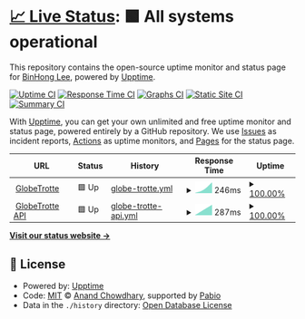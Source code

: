 # [📈 Live Status](https://binhonglee.github.io/GT-Status): <!--live status--> **🟩 All systems operational**

This repository contains the open-source uptime monitor and status page for [BinHong Lee](https://binhong.me), powered by [Upptime](https://github.com/upptime/upptime).

[![Uptime CI](https://github.com/binhonglee/GT-Status/workflows/Uptime%20CI/badge.svg)](https://github.com/binhonglee/GT-Status/actions?query=workflow%3A%22Uptime+CI%22)
[![Response Time CI](https://github.com/binhonglee/GT-Status/workflows/Response%20Time%20CI/badge.svg)](https://github.com/binhonglee/GT-Status/actions?query=workflow%3A%22Response+Time+CI%22)
[![Graphs CI](https://github.com/binhonglee/GT-Status/workflows/Graphs%20CI/badge.svg)](https://github.com/binhonglee/GT-Status/actions?query=workflow%3A%22Graphs+CI%22)
[![Static Site CI](https://github.com/binhonglee/GT-Status/workflows/Static%20Site%20CI/badge.svg)](https://github.com/binhonglee/GT-Status/actions?query=workflow%3A%22Static+Site+CI%22)
[![Summary CI](https://github.com/binhonglee/GT-Status/workflows/Summary%20CI/badge.svg)](https://github.com/binhonglee/GT-Status/actions?query=workflow%3A%22Summary+CI%22)

With [Upptime](https://upptime.js.org), you can get your own unlimited and free uptime monitor and status page, powered entirely by a GitHub repository. We use [Issues](https://github.com/binhonglee/GT-Status/issues) as incident reports, [Actions](https://github.com/binhonglee/GT-Status/actions) as uptime monitors, and [Pages](https://binhonglee.github.io/GT-Status) for the status page.

<!--start: status pages-->
<!-- This summary is generated by Upptime (https://github.com/upptime/upptime) -->
<!-- Do not edit this manually, your changes will be overwritten -->
<!-- prettier-ignore -->
| URL | Status | History | Response Time | Uptime |
| --- | ------ | ------- | ------------- | ------ |
| <img alt="" src="https://icons.duckduckgo.com/ip3/globetrotte.com.ico" height="13"> [GlobeTrotte](https://globetrotte.com) | 🟩 Up | [globe-trotte.yml](https://github.com/binhonglee/GT-Status/commits/HEAD/history/globe-trotte.yml) | <details><summary><img alt="Response time graph" src="./graphs/globe-trotte/response-time-week.png" height="20"> 246ms</summary><br><a href="https://status.globetrotte.com/history/globe-trotte"><img alt="Response time 246" src="https://img.shields.io/endpoint?url=https%3A%2F%2Fraw.githubusercontent.com%2Fbinhonglee%2FGT-Status%2FHEAD%2Fapi%2Fglobe-trotte%2Fresponse-time.json"></a><br><a href="https://status.globetrotte.com/history/globe-trotte"><img alt="24-hour response time 246" src="https://img.shields.io/endpoint?url=https%3A%2F%2Fraw.githubusercontent.com%2Fbinhonglee%2FGT-Status%2FHEAD%2Fapi%2Fglobe-trotte%2Fresponse-time-day.json"></a><br><a href="https://status.globetrotte.com/history/globe-trotte"><img alt="7-day response time 246" src="https://img.shields.io/endpoint?url=https%3A%2F%2Fraw.githubusercontent.com%2Fbinhonglee%2FGT-Status%2FHEAD%2Fapi%2Fglobe-trotte%2Fresponse-time-week.json"></a><br><a href="https://status.globetrotte.com/history/globe-trotte"><img alt="30-day response time 246" src="https://img.shields.io/endpoint?url=https%3A%2F%2Fraw.githubusercontent.com%2Fbinhonglee%2FGT-Status%2FHEAD%2Fapi%2Fglobe-trotte%2Fresponse-time-month.json"></a><br><a href="https://status.globetrotte.com/history/globe-trotte"><img alt="1-year response time 246" src="https://img.shields.io/endpoint?url=https%3A%2F%2Fraw.githubusercontent.com%2Fbinhonglee%2FGT-Status%2FHEAD%2Fapi%2Fglobe-trotte%2Fresponse-time-year.json"></a></details> | <details><summary><a href="https://status.globetrotte.com/history/globe-trotte">100.00%</a></summary><a href="https://status.globetrotte.com/history/globe-trotte"><img alt="All-time uptime 100.00%" src="https://img.shields.io/endpoint?url=https%3A%2F%2Fraw.githubusercontent.com%2Fbinhonglee%2FGT-Status%2FHEAD%2Fapi%2Fglobe-trotte%2Fuptime.json"></a><br><a href="https://status.globetrotte.com/history/globe-trotte"><img alt="24-hour uptime 100.00%" src="https://img.shields.io/endpoint?url=https%3A%2F%2Fraw.githubusercontent.com%2Fbinhonglee%2FGT-Status%2FHEAD%2Fapi%2Fglobe-trotte%2Fuptime-day.json"></a><br><a href="https://status.globetrotte.com/history/globe-trotte"><img alt="7-day uptime 100.00%" src="https://img.shields.io/endpoint?url=https%3A%2F%2Fraw.githubusercontent.com%2Fbinhonglee%2FGT-Status%2FHEAD%2Fapi%2Fglobe-trotte%2Fuptime-week.json"></a><br><a href="https://status.globetrotte.com/history/globe-trotte"><img alt="30-day uptime 100.00%" src="https://img.shields.io/endpoint?url=https%3A%2F%2Fraw.githubusercontent.com%2Fbinhonglee%2FGT-Status%2FHEAD%2Fapi%2Fglobe-trotte%2Fuptime-month.json"></a><br><a href="https://status.globetrotte.com/history/globe-trotte"><img alt="1-year uptime 100.00%" src="https://img.shields.io/endpoint?url=https%3A%2F%2Fraw.githubusercontent.com%2Fbinhonglee%2FGT-Status%2FHEAD%2Fapi%2Fglobe-trotte%2Fuptime-year.json"></a></details>
| <img alt="" src="https://icons.duckduckgo.com/ip3/api.globetrotte.com.ico" height="13"> [GlobeTrotte API](https://api.globetrotte.com/api/passwd) | 🟩 Up | [globe-trotte-api.yml](https://github.com/binhonglee/GT-Status/commits/HEAD/history/globe-trotte-api.yml) | <details><summary><img alt="Response time graph" src="./graphs/globe-trotte-api/response-time-week.png" height="20"> 287ms</summary><br><a href="https://status.globetrotte.com/history/globe-trotte-api"><img alt="Response time 287" src="https://img.shields.io/endpoint?url=https%3A%2F%2Fraw.githubusercontent.com%2Fbinhonglee%2FGT-Status%2FHEAD%2Fapi%2Fglobe-trotte-api%2Fresponse-time.json"></a><br><a href="https://status.globetrotte.com/history/globe-trotte-api"><img alt="24-hour response time 287" src="https://img.shields.io/endpoint?url=https%3A%2F%2Fraw.githubusercontent.com%2Fbinhonglee%2FGT-Status%2FHEAD%2Fapi%2Fglobe-trotte-api%2Fresponse-time-day.json"></a><br><a href="https://status.globetrotte.com/history/globe-trotte-api"><img alt="7-day response time 287" src="https://img.shields.io/endpoint?url=https%3A%2F%2Fraw.githubusercontent.com%2Fbinhonglee%2FGT-Status%2FHEAD%2Fapi%2Fglobe-trotte-api%2Fresponse-time-week.json"></a><br><a href="https://status.globetrotte.com/history/globe-trotte-api"><img alt="30-day response time 287" src="https://img.shields.io/endpoint?url=https%3A%2F%2Fraw.githubusercontent.com%2Fbinhonglee%2FGT-Status%2FHEAD%2Fapi%2Fglobe-trotte-api%2Fresponse-time-month.json"></a><br><a href="https://status.globetrotte.com/history/globe-trotte-api"><img alt="1-year response time 287" src="https://img.shields.io/endpoint?url=https%3A%2F%2Fraw.githubusercontent.com%2Fbinhonglee%2FGT-Status%2FHEAD%2Fapi%2Fglobe-trotte-api%2Fresponse-time-year.json"></a></details> | <details><summary><a href="https://status.globetrotte.com/history/globe-trotte-api">100.00%</a></summary><a href="https://status.globetrotte.com/history/globe-trotte-api"><img alt="All-time uptime 100.00%" src="https://img.shields.io/endpoint?url=https%3A%2F%2Fraw.githubusercontent.com%2Fbinhonglee%2FGT-Status%2FHEAD%2Fapi%2Fglobe-trotte-api%2Fuptime.json"></a><br><a href="https://status.globetrotte.com/history/globe-trotte-api"><img alt="24-hour uptime 100.00%" src="https://img.shields.io/endpoint?url=https%3A%2F%2Fraw.githubusercontent.com%2Fbinhonglee%2FGT-Status%2FHEAD%2Fapi%2Fglobe-trotte-api%2Fuptime-day.json"></a><br><a href="https://status.globetrotte.com/history/globe-trotte-api"><img alt="7-day uptime 100.00%" src="https://img.shields.io/endpoint?url=https%3A%2F%2Fraw.githubusercontent.com%2Fbinhonglee%2FGT-Status%2FHEAD%2Fapi%2Fglobe-trotte-api%2Fuptime-week.json"></a><br><a href="https://status.globetrotte.com/history/globe-trotte-api"><img alt="30-day uptime 100.00%" src="https://img.shields.io/endpoint?url=https%3A%2F%2Fraw.githubusercontent.com%2Fbinhonglee%2FGT-Status%2FHEAD%2Fapi%2Fglobe-trotte-api%2Fuptime-month.json"></a><br><a href="https://status.globetrotte.com/history/globe-trotte-api"><img alt="1-year uptime 100.00%" src="https://img.shields.io/endpoint?url=https%3A%2F%2Fraw.githubusercontent.com%2Fbinhonglee%2FGT-Status%2FHEAD%2Fapi%2Fglobe-trotte-api%2Fuptime-year.json"></a></details>

<!--end: status pages-->

[**Visit our status website →**](https://binhonglee.github.io/GT-Status)

## 📄 License

- Powered by: [Upptime](https://github.com/upptime/upptime)
- Code: [MIT](./LICENSE) © [Anand Chowdhary](https://anandchowdhary.com), supported by [Pabio](https://pabio.com)
- Data in the `./history` directory: [Open Database License](https://opendatacommons.org/licenses/odbl/1-0/)
